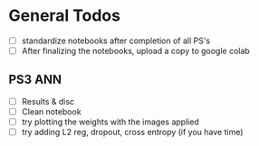 # General Todos

- [ ] standardize notebooks after completion of all PS's
- [ ] After finalizing the notebooks, upload a copy to google colab

## PS3 ANN

- [ ] Results & disc
- [ ] Clean notebook
- [ ] try plotting the weights with the images applied
- [ ] try adding L2 reg, dropout, cross entropy (if you have time)
